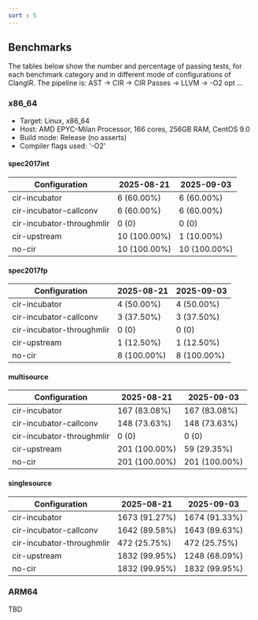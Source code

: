 ```yaml
---
sort : 5
---
```


## Benchmarks

The tables below show the number and percentage of passing tests, for each benchmark category and in different mode of configurations of ClangIR.
The pipeline is: AST -> CIR -> CIR Passes -> LLVM -> -O2 opt ...

### x86_64
- Target: Linux, x86_64
- Host: AMD EPYC-Milan Processor, 166 cores, 256GB RAM, CentOS 9.0
- Build mode: Release (no asserts)
- Compiler flags used: '-O2'

#### spec2017int

| Configuration | 2025-08-21 | 2025-09-03 |
|---------------|----------|----------|
| cir-incubator | 6 (60.00%) | 6 (60.00%) |
| cir-incubator-callconv | 6 (60.00%) | 6 (60.00%) |
| cir-incubator-throughmlir | 0 (0) | 0 (0) |
| cir-upstream | 10 (100.00%) | 1 (10.00%) |
| no-cir | 10 (100.00%) | 10 (100.00%) |

#### spec2017fp

| Configuration | 2025-08-21 | 2025-09-03 |
|---------------|----------|----------|
| cir-incubator | 4 (50.00%) | 4 (50.00%) |
| cir-incubator-callconv | 3 (37.50%) | 3 (37.50%) |
| cir-incubator-throughmlir | 0 (0) | 0 (0) |
| cir-upstream | 1 (12.50%) | 1 (12.50%) |
| no-cir | 8 (100.00%) | 8 (100.00%) |

#### multisource

| Configuration | 2025-08-21 | 2025-09-03 |
|---------------|----------|----------|
| cir-incubator | 167 (83.08%) | 167 (83.08%) |
| cir-incubator-callconv | 148 (73.63%) | 148 (73.63%) |
| cir-incubator-throughmlir | 0 (0) | 0 (0) |
| cir-upstream | 201 (100.00%) | 59 (29.35%) |
| no-cir | 201 (100.00%) | 201 (100.00%) |

#### singlesource

| Configuration | 2025-08-21 | 2025-09-03 |
|---------------|----------|----------|
| cir-incubator | 1673 (91.27%) | 1674 (91.33%) |
| cir-incubator-callconv | 1642 (89.58%) | 1643 (89.63%) |
| cir-incubator-throughmlir | 472 (25.75%) | 472 (25.75%) |
| cir-upstream | 1832 (99.95%) | 1248 (68.09%) |
| no-cir | 1832 (99.95%) | 1832 (99.95%) |

### ARM64
TBD
